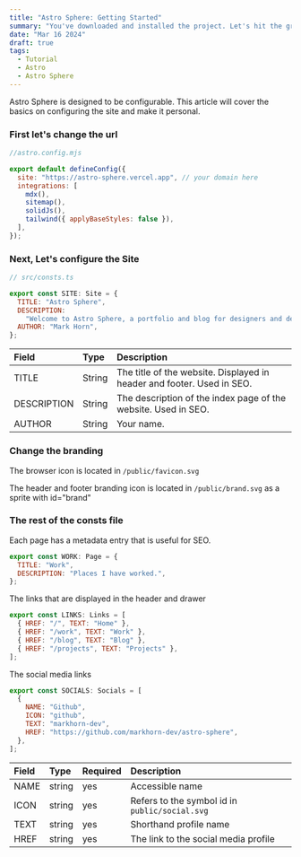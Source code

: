 ```yaml
---
title: "Astro Sphere: Getting Started"
summary: "You've downloaded and installed the project. Let's hit the ground running."
date: "Mar 16 2024"
draft: true
tags:
  - Tutorial
  - Astro
  - Astro Sphere
---
```


Astro Sphere is designed to be configurable. This article will cover the basics on
configuring the site and make it personal.

### First let's change the url

```js
//astro.config.mjs

export default defineConfig({
  site: "https://astro-sphere.vercel.app", // your domain here
  integrations: [
    mdx(),
    sitemap(),
    solidJs(),
    tailwind({ applyBaseStyles: false }),
  ],
});
```

### Next, Let's configure the Site

```js
// src/consts.ts

export const SITE: Site = {
  TITLE: "Astro Sphere",
  DESCRIPTION:
    "Welcome to Astro Sphere, a portfolio and blog for designers and developers.",
  AUTHOR: "Mark Horn",
};
```

| Field       | Type   | Description                                                            |
| :---------- | :----- | :--------------------------------------------------------------------- |
| TITLE       | String | The title of the website. Displayed in header and footer. Used in SEO. |
| DESCRIPTION | String | The description of the index page of the website. Used in SEO.         |
| AUTHOR      | String | Your name.                                                             |

### Change the branding

The browser icon is located in `/public/favicon.svg`

The header and footer branding icon is located in `/public/brand.svg` as a sprite with id="brand"

### The rest of the consts file

Each page has a metadata entry that is useful for SEO.

```js
export const WORK: Page = {
  TITLE: "Work",
  DESCRIPTION: "Places I have worked.",
};
```

The links that are displayed in the header and drawer

```js
export const LINKS: Links = [
  { HREF: "/", TEXT: "Home" },
  { HREF: "/work", TEXT: "Work" },
  { HREF: "/blog", TEXT: "Blog" },
  { HREF: "/projects", TEXT: "Projects" },
];
```

The social media links

```js
export const SOCIALS: Socials = [
  {
    NAME: "Github",
    ICON: "github",
    TEXT: "markhorn-dev",
    HREF: "https://github.com/markhorn-dev/astro-sphere",
  },
];
```

| Field | Type   | Required | Description                                    |
| :---- | :----- | :------- | :--------------------------------------------- |
| NAME  | string | yes      | Accessible name                                |
| ICON  | string | yes      | Refers to the symbol id in `public/social.svg` |
| TEXT  | string | yes      | Shorthand profile name                         |
| HREF  | string | yes      | The link to the social media profile           |
